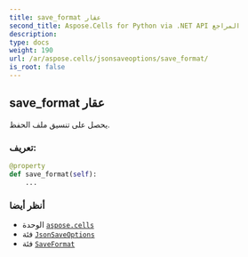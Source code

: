 ```yaml
---
title: save_format عقار
second_title: Aspose.Cells for Python via .NET API المراجع
description:
type: docs
weight: 190
url: /ar/aspose.cells/jsonsaveoptions/save_format/
is_root: false
---
```

##  save_format عقار

يحصل على تنسيق ملف الحفظ.
###  تعريف:
```python
@property
def save_format(self):
    ...
```

###  أنظر أيضا
* الوحدة [`aspose.cells`](../../)
* فئة [`JsonSaveOptions`](/cells/python-net/ar/aspose.cells/jsonsaveoptions)
* فئة [`SaveFormat`](/cells/python-net/ar/aspose.cells/saveformat)
